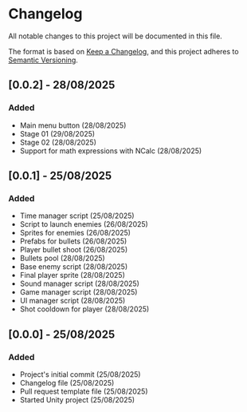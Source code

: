 # Changelog

All notable changes to this project will be documented in this file.

The format is based on [Keep a Changelog](https://keepachangelog.com/en/1.1.0/),
and this project adheres to [Semantic Versioning](https://semver.org/spec/v2.0.0.html).

## [0.0.2] - 28/08/2025

### Added

 - Main menu button (28/08/2025)
 - Stage 01 (29/08/2025)
 - Stage 02 (28/08/2025)
 - Support for math expressions with NCalc (28/08/2025)

## [0.0.1] - 25/08/2025

### Added

 - Time manager script (25/08/2025)
 - Script to launch enemies (26/08/2025)
 - Sprites for enemies (26/08/2025)
 - Prefabs for bullets (26/08/2025)
 - Player bullet shoot (26/08/2025)
 - Bullets pool (28/08/2025)
 - Base enemy script (28/08/2025)
 - Final player sprite (28/08/2025)
 - Sound manager script (28/08/2025)
 - Game manager script (28/08/2025)
 - UI manager script (28/08/2025)
 - Shot cooldown for player (28/08/2025)


## [0.0.0] - 25/08/2025

### Added

 - Project's initial commit (25/08/2025)
 - Changelog file (25/08/2025)
 - Pull request template file (25/08/2025)
 - Started Unity project (25/08/2025)